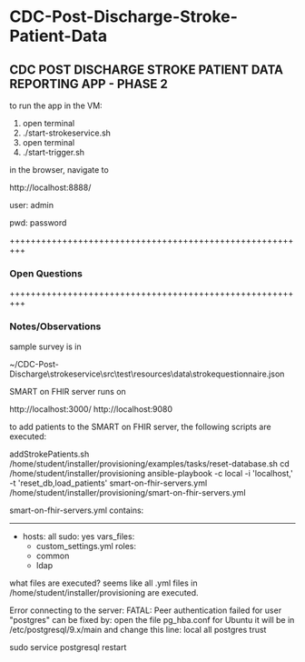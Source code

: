 # CDC-Post-Discharge-Stroke-Patient-Data

## CDC POST DISCHARGE STROKE PATIENT DATA REPORTING APP - PHASE 2


to run the app in the VM:

1.   open terminal
2.   ./start-strokeservice.sh
3.   open terminal
4.   ./start-trigger.sh

in the browser, navigate to  

http://localhost:8888/

user: admin

pwd: password

+++++++++++++++++++++++++++++++++++++++++++++++++++++++++
### Open Questions 


+++++++++++++++++++++++++++++++++++++++++++++++++++++++++
### Notes/Observations #


sample survey is in

~/CDC-Post-Discharge\strokeservice\src\test\resources\data\strokequestionnaire.json

SMART on FHIR server runs on 

http://localhost:3000/
http://localhost:9080

to add patients to the SMART on FHIR server, the following scripts are executed:

addStrokePatients.sh 
/home/student/installer/provisioning/examples/tasks/reset-database.sh
cd /home/student/installer/provisioning
ansible-playbook  -c local -i 'localhost,'  -t 'reset_db,load_patients' smart-on-fhir-servers.yml 
/home/student/installer/provisioning/smart-on-fhir-servers.yml


smart-on-fhir-servers.yml contains:

---
- hosts: all
  sudo: yes
  vars_files:
    - custom_settings.yml
  roles:
    - common
    - ldap
	
what files are executed?
seems like all .yml files in /home/student/installer/provisioning are executed.

Error connecting to the server: FATAL:  Peer authentication failed for user "postgres"
can be fixed by:
open the file pg_hba.conf for Ubuntu it will be in /etc/postgresql/9.x/main and change this line:
local   all             postgres                                trust

sudo service postgresql restart

	
	
